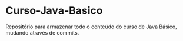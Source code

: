 # Curso-Java-Basico
Repositório para armazenar todo o conteúdo do curso de Java Básico, mudando através de commits.

